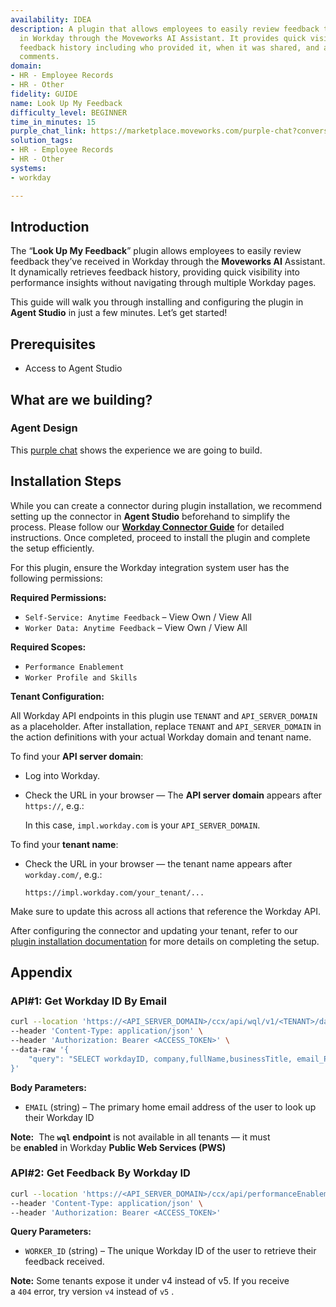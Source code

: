 ```yaml
---
availability: IDEA
description: A plugin that allows employees to easily review feedback they've received
  in Workday through the Moveworks AI Assistant. It provides quick visibility into
  feedback history including who provided it, when it was shared, and any associated
  comments.
domain:
- HR - Employee Records
- HR - Other
fidelity: GUIDE
name: Look Up My Feedback
difficulty_level: BEGINNER
time_in_minutes: 15
purple_chat_link: https://marketplace.moveworks.com/purple-chat?conversation=%7B%22messages%22%3A%5B%7B%22role%22%3A%22user%22%2C%22parts%22%3A%5B%7B%22richText%22%3A%22I+want+to+see+my+feedback.%22%7D%5D%7D%2C%7B%22role%22%3A%22assistant%22%2C%22parts%22%3A%5B%7B%22richText%22%3A%22%3Cp+xmlns%3D%5C%22http%3A%2F%2Fwww.w3.org%2F1999%2Fxhtml%5C%22%3EGot+it.+Would+you+like+to+see+feedback+from+a+specific+time+range%2C+or+should+I+look+up+your+latest+feedback%3F%3C%2Fp%3E%22%7D%5D%7D%2C%7B%22role%22%3A%22user%22%2C%22parts%22%3A%5B%7B%22richText%22%3A%22Show+me+feedback+from+this+month.%22%7D%5D%7D%2C%7B%22role%22%3A%22assistant%22%2C%22parts%22%3A%5B%7B%22reasoningSteps%22%3A%5B%7B%22status%22%3A%22success%22%2C%22richText%22%3A%22Searching+%3Cb+xmlns%3D%5C%22http%3A%2F%2Fwww.w3.org%2F1999%2Fxhtml%5C%22%3EWorkday%3C%2Fb%3E+for+feedback+received+this+month...%22%7D%5D%7D%2C%7B%22richText%22%3A%22%3Cp+xmlns%3D%5C%22http%3A%2F%2Fwww.w3.org%2F1999%2Fxhtml%5C%22%3EHere+is+the+feedback+you+received+this+month%3A%3C%2Fp%3E%22%7D%2C%7B%22richText%22%3A%22%3Cul+xmlns%3D%5C%22http%3A%2F%2Fwww.w3.org%2F1999%2Fxhtml%5C%22%3E%3Cli%3E%3Cp%3EYou+received+feedback+from+%3Cb%3EJohn+Doe%3C%2Fb%3E+on+%3Ci%3EOctober+5%2C+2024%3C%2Fi%3E%3A+%27Great+work+on+the+Q4+planning.+Your+insights+were+very+valuable.%27%3C%2Fp%3E%3C%2Fli%3E%3Cli%3E%3Cp%3EYou+received+feedback+from+%3Cb%3EJane+Smith%3C%2Fb%3E+on+%3Ci%3EOctober+18%2C+2024%3C%2Fi%3E%3A+%27You+demonstrated+excellent+leadership+during+the+team+meeting.%27%3C%2Fp%3E%3C%2Fli%3E%3C%2Ful%3E%22%7D%2C%7B%22citations%22%3A%5B%7B%22connectorName%22%3A%22workday%22%2C%22citationTitle%22%3A%22Feedback+from+John+Doe+%28FB-2024-00301%29%22%7D%2C%7B%22connectorName%22%3A%22workday%22%2C%22citationTitle%22%3A%22Feedback+from+Jane+Smith+%28FB-2024-00315%29%22%7D%5D%7D%5D%7D%2C%7B%22role%22%3A%22user%22%2C%22parts%22%3A%5B%7B%22richText%22%3A%22Tell+me+more+about+the+feedback+from+John+Doe.%22%7D%5D%7D%2C%7B%22role%22%3A%22assistant%22%2C%22parts%22%3A%5B%7B%22reasoningSteps%22%3A%5B%7B%22status%22%3A%22success%22%2C%22richText%22%3A%22Retrieving+details+for+the+feedback+from+%3Cb+xmlns%3D%5C%22http%3A%2F%2Fwww.w3.org%2F1999%2Fxhtml%5C%22%3EJohn+Doe%3C%2Fb%3E...%22%7D%5D%7D%2C%7B%22richText%22%3A%22%3Cp+xmlns%3D%5C%22http%3A%2F%2Fwww.w3.org%2F1999%2Fxhtml%5C%22%3EHere+are+the+full+details+for+the+feedback+from+%3Cb%3EJohn+Doe%3C%2Fb%3E+on+%3Ci%3EOctober+5%2C+2024%3C%2Fi%3E%3A%3C%2Fp%3E%3Cul+xmlns%3D%5C%22http%3A%2F%2Fwww.w3.org%2F1999%2Fxhtml%5C%22%3E%3Cli%3E%3Cb%3EFeedback+Giver%3C%2Fb%3E%3A+John+Doe%3C%2Fli%3E%3Cli%3E%3Cb%3EDate%3C%2Fb%3E%3A+October+5%2C+2024%3C%2Fli%3E%3Cli%3E%3Cb%3EFeedback+Type%3C%2Fb%3E%3A+Recognition%3C%2Fli%3E%3Cli%3E%3Cb%3EComments%3C%2Fb%3E%3A+%5C%22Great+work+on+the+Q4+planning.+Your+insights+were+very+valuable.+Keep+up+the+excellent+collaboration+with+cross-functional+teams.%5C%22%3C%2Fli%3E%3C%2Ful%3E%22%7D%2C%7B%22citations%22%3A%5B%7B%22connectorName%22%3A%22workday%22%2C%22citationTitle%22%3A%22Detailed+Feedback+from+John+Doe+%28FB-2024-00301%29%22%7D%5D%7D%5D%7D%5D%7D
solution_tags:
- HR - Employee Records
- HR - Other
systems:
- workday

---
```

## Introduction

The “**Look Up My Feedback**” plugin allows employees to easily review feedback they’ve received in Workday through the **Moveworks AI** Assistant. It dynamically retrieves feedback history, providing quick visibility into performance insights without navigating through multiple Workday pages.

This guide will walk you through installing and configuring the plugin in **Agent Studio** in just a few minutes. Let’s get started!

## **Prerequisites**

- Access to Agent Studio

## **What are we building?**

### Agent Design

This [purple chat](https://marketplace.moveworks.com/purple-chat?conversation=%7B%22messages%22%3A%5B%7B%22role%22%3A%22user%22%2C%22parts%22%3A%5B%7B%22richText%22%3A%22I+want+to+see+my+feedback.%22%7D%5D%7D%2C%7B%22role%22%3A%22assistant%22%2C%22parts%22%3A%5B%7B%22richText%22%3A%22%3Cp+xmlns%3D%5C%22http%3A%2F%2Fwww.w3.org%2F1999%2Fxhtml%5C%22%3EGot+it.+Would+you+like+to+see+feedback+from+a+specific+time+range%2C+or+should+I+look+up+your+latest+feedback%3F%3C%2Fp%3E%22%7D%5D%7D%2C%7B%22role%22%3A%22user%22%2C%22parts%22%3A%5B%7B%22richText%22%3A%22Show+me+feedback+from+this+month.%22%7D%5D%7D%2C%7B%22role%22%3A%22assistant%22%2C%22parts%22%3A%5B%7B%22reasoningSteps%22%3A%5B%7B%22status%22%3A%22success%22%2C%22richText%22%3A%22Searching+%3Cb+xmlns%3D%5C%22http%3A%2F%2Fwww.w3.org%2F1999%2Fxhtml%5C%22%3EWorkday%3C%2Fb%3E+for+feedback+received+this+month...%22%7D%5D%7D%2C%7B%22richText%22%3A%22%3Cp+xmlns%3D%5C%22http%3A%2F%2Fwww.w3.org%2F1999%2Fxhtml%5C%22%3EHere+is+the+feedback+you+received+this+month%3A%3C%2Fp%3E%22%7D%2C%7B%22richText%22%3A%22%3Cul+xmlns%3D%5C%22http%3A%2F%2Fwww.w3.org%2F1999%2Fxhtml%5C%22%3E%3Cli%3E%3Cp%3EYou+received+feedback+from+%3Cb%3EJohn+Doe%3C%2Fb%3E+on+%3Ci%3EOctober+5%2C+2024%3C%2Fi%3E%3A+%27Great+work+on+the+Q4+planning.+Your+insights+were+very+valuable.%27%3C%2Fp%3E%3C%2Fli%3E%3Cli%3E%3Cp%3EYou+received+feedback+from+%3Cb%3EJane+Smith%3C%2Fb%3E+on+%3Ci%3EOctober+18%2C+2024%3C%2Fi%3E%3A+%27You+demonstrated+excellent+leadership+during+the+team+meeting.%27%3C%2Fp%3E%3C%2Fli%3E%3C%2Ful%3E%22%7D%2C%7B%22citations%22%3A%5B%7B%22connectorName%22%3A%22workday%22%2C%22citationTitle%22%3A%22Feedback+from+John+Doe+%28FB-2024-00301%29%22%7D%2C%7B%22connectorName%22%3A%22workday%22%2C%22citationTitle%22%3A%22Feedback+from+Jane+Smith+%28FB-2024-00315%29%22%7D%5D%7D%5D%7D%2C%7B%22role%22%3A%22user%22%2C%22parts%22%3A%5B%7B%22richText%22%3A%22Tell+me+more+about+the+feedback+from+John+Doe.%22%7D%5D%7D%2C%7B%22role%22%3A%22assistant%22%2C%22parts%22%3A%5B%7B%22reasoningSteps%22%3A%5B%7B%22status%22%3A%22success%22%2C%22richText%22%3A%22Retrieving+details+for+the+feedback+from+%3Cb+xmlns%3D%5C%22http%3A%2F%2Fwww.w3.org%2F1999%2Fxhtml%5C%22%3EJohn+Doe%3C%2Fb%3E...%22%7D%5D%7D%2C%7B%22richText%22%3A%22%3Cp+xmlns%3D%5C%22http%3A%2F%2Fwww.w3.org%2F1999%2Fxhtml%5C%22%3EHere+are+the+full+details+for+the+feedback+from+%3Cb%3EJohn+Doe%3C%2Fb%3E+on+%3Ci%3EOctober+5%2C+2024%3C%2Fi%3E%3A%3C%2Fp%3E%3Cul+xmlns%3D%5C%22http%3A%2F%2Fwww.w3.org%2F1999%2Fxhtml%5C%22%3E%3Cli%3E%3Cb%3EFeedback+Giver%3C%2Fb%3E%3A+John+Doe%3C%2Fli%3E%3Cli%3E%3Cb%3EDate%3C%2Fb%3E%3A+October+5%2C+2024%3C%2Fli%3E%3Cli%3E%3Cb%3EFeedback+Type%3C%2Fb%3E%3A+Recognition%3C%2Fli%3E%3Cli%3E%3Cb%3EComments%3C%2Fb%3E%3A+%5C%22Great+work+on+the+Q4+planning.+Your+insights+were+very+valuable.+Keep+up+the+excellent+collaboration+with+cross-functional+teams.%5C%22%3C%2Fli%3E%3C%2Ful%3E%22%7D%2C%7B%22citations%22%3A%5B%7B%22connectorName%22%3A%22workday%22%2C%22citationTitle%22%3A%22Detailed+Feedback+from+John+Doe+%28FB-2024-00301%29%22%7D%5D%7D%5D%7D%5D%7D) shows the experience we are going to build.

## Installation Steps

While you can create a connector during plugin installation, we recommend setting up the connector in **Agent Studio** beforehand to simplify the process. Please follow our [**Workday Connector Guide**](https://developer.moveworks.com/marketplace/package/?id=workday&hist=home%2Cbrws#how-to-implement) for detailed instructions. Once completed, proceed to install the plugin and complete the setup efficiently.

For this plugin, ensure the Workday integration system user has the following permissions:

**Required Permissions:**

- `Self-Service: Anytime Feedback` – View Own / View All
- `Worker Data: Anytime Feedback` – View Own / View All

**Required Scopes:**

- `Performance Enablement`
- `Worker Profile and Skills`

**Tenant Configuration:**

All Workday API endpoints in this plugin use `TENANT` and `API_SERVER_DOMAIN` as a placeholder. After installation, replace `TENANT` and `API_SERVER_DOMAIN` in the action definitions with your actual Workday domain and tenant name.

To find your **API server domain**:

- Log into Workday.
- Check the URL in your browser — The **API server domain** appears after `https://`, e.g.:
    
    In this case, `impl.workday.com` is your `API_SERVER_DOMAIN`.
    

To find your **tenant name**:

- Check the URL in your browser — the tenant name appears after `workday.com/`, e.g.:
    
    `https://impl.workday.com/your_tenant/...`
    

Make sure to update this across all actions that reference the Workday API.

After configuring the connector and updating your tenant, refer to our [plugin installation documentation](https://help.moveworks.com/docs/ai-agent-marketplace-installation) for more details on completing the setup.

## **Appendix**

### API#1: Get Workday ID By Email

```bash
curl --location 'https://<API_SERVER_DOMAIN>/ccx/api/wql/v1/<TENANT>/data' \
--header 'Content-Type: application/json' \
--header 'Authorization: Bearer <ACCESS_TOKEN>' \
--data-raw '{
    "query": "SELECT workdayID, company,fullName,businessTitle, email_PrimaryWorkOrPrimaryHome as email ,employeeID FROM allWorkers WHERE email_PrimaryWorkOrPrimaryHome = '\''{{EMAIL}}'\''"
}'
```

**Body Parameters:**

- `EMAIL` (string) – The primary home email address of the user to look up their Workday ID

**Note:**  The **`wql` endpoint** is not available in all tenants — it must be **enabled** in Workday **Public Web Services (PWS)**

### API#2: Get Feedback By Workday ID

```bash
curl --location 'https://<API_SERVER_DOMAIN>/ccx/api/performanceEnablement/v5/<TENANT>/workers/{{WORKER_ID}}/anytimeFeedbackEvents' \
--header 'Content-Type: application/json' \
--header 'Authorization: Bearer <ACCESS_TOKEN>'
```

**Query Parameters:**

- `WORKER_ID` (string) – The unique Workday ID of the user to retrieve their feedback received.

**Note:** Some tenants expose it under v4 instead of v5. If you receive a `404` error, try version `v4` instead of `v5` .
